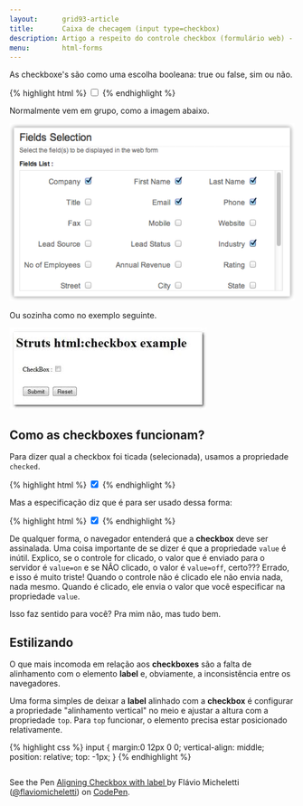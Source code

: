 ```yaml
---
layout:      grid93-article
title:       Caixa de checagem (input type=checkbox)
description: Artigo a respeito do controle checkbox (formulário web) - HTML e CSS
menu:        html-forms
---
```



As checkboxe's são como uma escolha booleana: true ou false, sim ou não.

{% highlight html %}
<input type="checkbox" name="company" />
{% endhighlight %}

Normalmente vem em grupo, como a imagem abaixo.

![Ilustração de um campo do tipo checkbox](input-check.png "Ilustração de um campo do tipo checkbox")

Ou sozinha como no exemplo seguinte.

![Ilustração de um campo do tipo checkbox](input-check2.jpg "Ilustração de um campo do tipo checkbox")




Como as checkboxes funcionam?
---

Para dizer qual a checkbox foi ticada (selecionada), usamos a propriedade `checked`.

{% highlight html %}
<input type="checkbox" name="company" checked/>
{% endhighlight %}

Mas a especificação diz que é para ser usado dessa forma:

{% highlight html %}
<input type="checkbox" name="company" checked="checked"/>
{% endhighlight %}

De qualquer forma, o navegador entenderá que a __checkbox__ deve ser assinalada. Uma coisa importante de se dizer é que
a propriedade `value` é inútil. Explico, se o controle for clicado, o valor que é enviado para o servidor é `value=on`
e se NÂO clicado, o valor é `value=off`, certo??? Errado, e isso é muito triste! Quando o controle não é clicado ele 
não envia nada, nada mesmo. Quando é clicado, ele envia o valor que você especificar na propriedade `value`.

Isso faz sentido para você? Pra mim não, mas tudo bem.



Estilizando
---

O que mais incomoda em relação aos __checkboxes__ são a falta de alinhamento com o elemento __label__ e, obviamente,
a inconsistência entre os navegadores.

Uma forma simples de deixar a __label__ alinhado com a __checkbox__ é configurar a propriedade "alinhamento vertical"
no meio e ajustar a altura com a propriedade `top`. Para `top` funcionar, o elemento precisa estar posicionado relativamente.

{% highlight css %}
input {
  margin:0 12px 0 0;
  vertical-align: middle;
  position: relative;
  top: -1px;
}
{% endhighlight %}

<div data-height="178" data-theme-id="2897" data-slug-hash="myVadR" data-default-tab="null" data-user="flaviomicheletti" class='codepen'><pre><code></code></pre>
<p>See the Pen <a href='http://codepen.io/flaviomicheletti/pen/myVadR/'>Aligning Checkbox with label </a> by Flávio Micheletti (<a href='http://codepen.io/flaviomicheletti'>@flaviomicheletti</a>) on <a href='http://codepen.io'>CodePen</a>.</p>
</div><script async src="//assets.codepen.io/assets/embed/ei.js"></script>